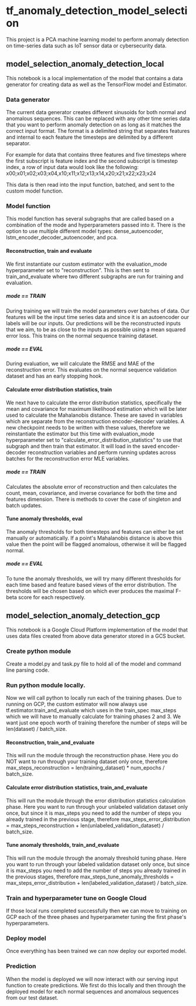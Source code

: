 # tf_anomaly_detection_model_selection

This project is a PCA machine learning model to perform anomaly detection on time-series data such as IoT sensor data or cybersecurity data.

## model_selection_anomaly_detection_local
This notebook is a local implementation of the model that contains a data generator for creating data as well as the TensorFlow model and Estimator. 

### Data generator
The current data generator creates different sinusoids for both normal and anomalous sequences. This can be replaced with any other time series data that you want to perform anomaly detection on as long as it matches the correct input format. The format is a delimited string that separates features and internal to each feature the timesteps are delimited by a different separator.

For example for data that contains three features and five timesteps where the first subscript is feature index and the second subscript is timestep index, a row of input data would look like the following:
x00;x01;x02;x03;x04,x10;x11;x12;x13;x14,x20;x21;x22;x23;x24

This data is then read into the input function, batched, and sent to the custom model function.

### Model function
This model function has several subgraphs that are called based on a combination of the mode and hyperparameters passed into it. There is the option to use multiple different model types: dense_autoencoder, lstm_encoder_decoder_autoencoder, and pca.

#### Reconstruction, train and evaluate
We first instantiate our custom estimator with the evaluation_mode hyperparameter set to "reconstruction". This is then sent to train_and_evaluate where two different subgraphs are run for training and evaluation.

##### mode == TRAIN
During training we will train the model parameters over batches of data. Our features will be the input time series data and since it is an autoencoder our labels will be our inputs. Our predictions will be the reconstructed inputs that we aim, to be as close to the inputs as possible using a mean squared error loss. This trains on the normal sequence training dataset.

##### mode == EVAL
During evaluation, we will calculate the RMSE and MAE of the reconstruction error. This evaluates on the normal sequence validation dataset and has an early stopping hook.

#### Calculate error distribution statistics, train
We next have to calculate the error distribution statistics, specifically the mean and covariance for maximum likelihood estimation which will be later used to calculate the Mahalanobis distance. These are saved in variables which are separate from the reconstruction encoder-decoder variables. A new checkpoint needs to be written with these values, therefore we reinstantiate the estimator but this time with evaluation_mode hyperparameter set to "calculate_error_distribution_statistics" to use that subgraph and then train that estimator. It will load in the saved encoder-decoder reconstruction variables and perform running updates across batches for the reconstruction error MLE variables.

##### mode == TRAIN
Calculates the absolute error of reconstruction and then calculates the count, mean, covariance, and inverse covariance for both the time and features dimension. There is methods to cover the case of singleton and batch updates.

#### Tune anomaly thresholds, eval
The anomaly thresholds for both timesteps and features can either be set manually or automatically. If a point's Mahalanobis distance is above this value then the point will be flagged anomalous, otherwise it will be flagged normal.

##### mode == EVAL
To tune the anomaly thresholds, we will try many different thresholds for each time based and feature based views of the error distribution. The thresholds will be chosen based on which ever produces the maximal F-beta score for each respectively.

## model_selection_anomaly_detection_gcp
This notebook is a Google Cloud Platform implementation of the model that uses data files created from above data generator stored in a GCS bucket.

### Create python module
Create a model.py and task.py file to hold all of the model and command line parsing code.

### Run python module locally.
Now we will call python to locally run each of the training phases. Due to running on GCP, the custom estimator will now always use tf.estimator.train_and_evaluate which uses in the train_spec max_steps which we will have to manually calculate for training phases 2 and 3. We want just one epoch worth of training therefore the number of steps will be len(dataset) / batch_size.

#### Reconstruction, train_and_evaluate
This will run the module through the reconstruction phase. Here you do NOT want to run through your training dataset only once, therefore max_steps_reconstruction = len(training_dataset) * num_epochs / batch_size.

#### Calculate error distribution statistics, train_and_evaluate
This will run the module through the error distribution statistics calculation phase. Here you want to run through your unlabeled validation dataset only once, but since it is max_steps you need to add the number of steps you already trained in the previous stage, therefore max_steps_error_distribution = max_steps_reconstruction + len(unlabeled_validation_dataset) / batch_size.

#### Tune anomaly thresholds, train_and_evaluate
This will run the module through the anomaly threshold tuning phase. Here you want to run through your labeled validation dataset only once, but since it is max_steps you need to add the number of steps you already trained in the previous stages, therefore max_steps_tune_anomaly_thresholds = max_steps_error_distribution + len(labeled_validation_dataset) / batch_size.

### Train and hyperparameter tune on Google Cloud
If those local runs completed successfully then we can move to training on GCP each of the three phases and hyperparameter tuning the first phase's hyperparameters.

### Deploy model
Once everything has been trained we can now deploy our exported model.

### Prediction
When the model is deployed we will now interact with our serving input function to create predictions. We first do this locally and then through the deployed model for each normal sequences and anomalous sequences from our test dataset.